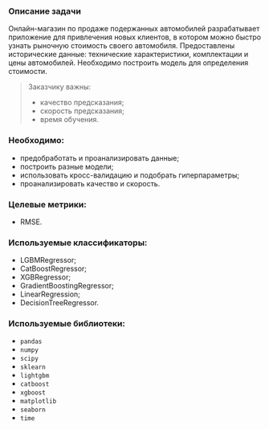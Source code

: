 ### Описание задачи

Онлайн-магазин по продаже подержанных автомобилей разрабатывает приложение для привлечения новых клиентов, в котором можно
быстро узнать рыночную стоимость своего автомобиля. Предоставлены исторические данные: технические характеристики,
комплектации и цены автомобилей. Необходимо построить модель для определения стоимости.  


>Заказчику важны:  
> - качество предсказания;  
> - скорость предсказания;  
> - время обучения. 

### Необходимо:
- предобработать и проанализировать данные;
- построить разные модели;
- использовать кросс-валидацию и подобрать гиперпараметры;
- проанализировать качество и скорость.

### Целевые метрики:
- RMSE.  

### Используемые классификаторы:  
- LGBMRegressor;
- CatBoostRegressor;
- XGBRegressor;
- GradientBoostingRegressor;
- LinearRegression;
- DecisionTreeRegressor.

### Используемые библиотеки:  
- `pandas`
- `numpy`
- `scipy`
- `sklearn`
- `lightgbm`
- `catboost`
- `xgboost`
- `matplotlib`
- `seaborn`
- `time`
